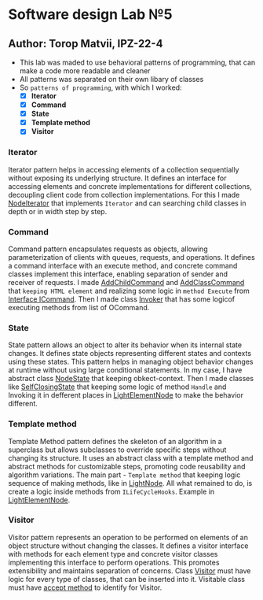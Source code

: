 # Software design Lab №5 
## Author: Torop Matvii, IPZ-22-4

- This lab was maded to use behavioral patterns of programming, that can make a code more readable and cleaner
- All patterns was separated on their own libary of classes
- So `patterns of programming`, with which I worked:
  - [x] **Iterator**
  - [x] **Command**
  - [x] **State**
  - [x] **Template method**
  - [x] **Visitor**
### Iterator
Iterator pattern helps in accessing elements of a collection sequentially without exposing its underlying structure. It defines an interface for accessing elements and concrete implementations for different 
collections, decoupling client code from collection implementations. For this I made [NodeIterator](./Composite/NodeIterator.cs) that implements `Iterator` and can searching child classes in depth or in width
step by step.
### Command
Command pattern encapsulates requests as objects, allowing parameterization of clients with queues, requests, and operations. It defines a command interface with an execute method, and concrete command classes 
implement this interface, enabling separation of sender and receiver of requests. I made [AddChildCommand](./Composite/AddChildCommand.cs) and [AddClassCommand](./Composite/AddClassCommand.cs) that `keeping HTML element` and realizing some logic in `method Execute` from [Interface ICommand](./Composite/ICommand.cs). Then I made class [Invoker](./Composite/Invoker.cs) that has some logicof executing methods from list of OCommand.
### State
State pattern allows an object to alter its behavior when its internal state changes. It defines state objects representing different states and contexts using these states. This pattern helps in managing object
behavior changes at runtime without using large conditional statements. In my case, I have abstract class [NodeState](./Composite/NodeState.cs) that keeping obkect-context. Then I made classes like [SelfClosingState](./Composite/SelfClosingState.cs) that keeping some logic of method `Handle` and Invoking it in defferent places in [LightElementNode](./Composite/LightElementNode.cs#L118) to make the behavior different. 
### Template method
Template Method pattern defines the skeleton of an algorithm in a superclass but allows subclasses to override specific steps without changing its structure. It uses an abstract class with a template method and 
abstract methods for customizable steps, promoting code reusability and algorithm variations. The main part - `Template method` that keeping logic sequence of making methods, like in [LightNode](./Composite/LightNode.cs#L22-36). All what remained to do, is create a logic inside methods from `ILifeCycleHooks`. Example in [LightElementNode](./Composite/LightElementNode.cs#L147-L175).
### Visitor
Visitor pattern represents an operation to be performed on elements of an object structure without changing the classes. It defines a visitor interface with methods for each element type and concrete visitor 
classes implementing this interface to perform operations. This promotes extensibility and maintains separation of concerns. Class [Visitor](./Composite/DefaultVisitor.cs) must have logic for every type of classes, that can be inserted into it. Visitable class must have [accept method](./Composite/LightElementNode.cs#L142-L145) to identify for Visitor. 

